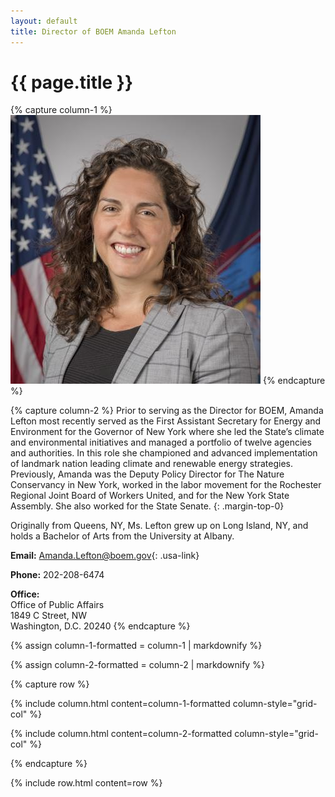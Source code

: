 ```yaml
---
layout: default
title: Director of BOEM Amanda Lefton
---
```


# {{ page.title }}

<!-- Create column content -->

{% capture column-1 %}
![Headshot photo of Amanda Lefton with the American flag in the background](https://raw.githubusercontent.com/Bixal/rrt-content/main/assets/img/Bio-LeftonAmanda.jpg)
{% endcapture %}

{% capture column-2 %}
Prior to serving as the Director for BOEM, Amanda Lefton most recently served as the First Assistant Secretary for Energy and Environment for the Governor of New York where she led the State’s climate and environmental initiatives and managed a portfolio of twelve agencies and authorities. In this role she championed and advanced implementation of landmark nation leading climate and renewable energy strategies. Previously, Amanda was the Deputy Policy Director for The Nature Conservancy in New York, worked in the labor movement for the Rochester Regional Joint Board of Workers United, and for the New York State Assembly. She also worked for the State Senate.
{: .margin-top-0}

Originally from Queens, NY, Ms. Lefton grew up on Long Island, NY, and holds a Bachelor of Arts from the University at Albany.

**Email:** <Amanda.Lefton@boem.gov>{: .usa-link}

**Phone:** 202-208-6474

**Office:**<br>
Office of Public Affairs<br>
1849 C Street, NW<br>
Washington, D.C. 20240
{% endcapture %}

<!-- Format the content for includes -->

{% assign column-1-formatted = column-1 | markdownify %}

{% assign column-2-formatted = column-2 | markdownify %}

<!-- Capture the columns for the row include -->

{% capture row %}

{% include column.html content=column-1-formatted column-style="grid-col" %}

{% include column.html content=column-2-formatted column-style="grid-col" %}

{% endcapture %}

<!-- Include the row with the formatted column content -->

{% include row.html content=row %}